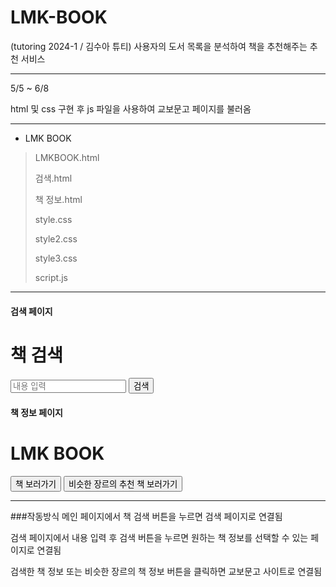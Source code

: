 # LMK-BOOK
(tutoring 2024-1 / 김수아 튜티) 사용자의 도서 목록을 분석하여 책을 추천해주는 추천 서비스

---

5/5 ~ 6/8

html 및 css 구현 후 js 파일을 사용하여 교보문고 페이지를 불러옴

---

+ LMK BOOK

>LMKBOOK.html
>
>검색.html
>
>책 정보.html
>
>style.css
>
>style2.css
>
>style3.css
>
>script.js

---

#### 검색 페이지
<!DOCTYPE html>
<head>
    <title>책 검색</title>
</head>
<body>
    <div>
        <h1>책 검색</h1>
        <input type="text" id="title" name="title" placeholder="내용 입력">
        <button class="btn" onclick="location.href='책 정보.html'">검색</button>
    </div>
</body>
</html>

#### 책 정보 페이지
<!DOCTYPE html>
<head>
    <title>책 정보</title>
</head>
<body>
    <h1>LMK BOOK</h1>
    <button id="btn1">책 보러가기</button>
    <button id="btn2">비슷한 장르의 추천 책 보러가기</button>
</body>
</html>

---

###작동방식
메인 페이지에서 책 검색 버튼을 누르면 검색 페이지로 연결됨

검색 페이지에서 내용 입력 후 검색 버튼을 누르면 원하는 책 정보를 선택할 수 있는 페이지로 연결됨

검색한 책 정보 또는 비슷한 장르의 책 정보 버튼을 클릭하면 교보문고 사이트로 연결됨

